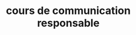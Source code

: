 ---
title: cours de communication responsable
image: img1.png
description: Un cours en ligne gratuit sur la communication responsable. Etudiants en écoles de communication, de publicité et de marketing.
subjects:
- communication
types:
- outils
link: https://www.google.fr
---
